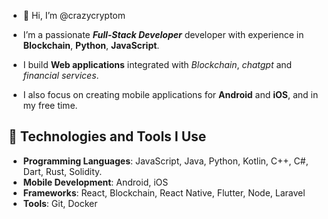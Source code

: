 - 👋 Hi, I’m @crazycryptom

- I’m a passionate ***Full-Stack Developer*** developer with experience in **Blockchain**, **Python**, **JavaScript**.
- I build **Web applications** integrated with *Blockchain*, *chatgpt* and *financial services*.
- I also focus on creating mobile applications for **Android** and **iOS**, and in my free time.

## 🌱 Technologies and Tools I Use

- **Programming Languages**: JavaScript, Java, Python, Kotlin, C++, C#, Dart, Rust, Solidity.
- **Mobile Development**: Android, iOS
- **Frameworks**: React, Blockchain, React Native, Flutter, Node, Laravel
- **Tools**: Git, Docker
